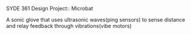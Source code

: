 SYDE 361 Design Project:: Microbat

A sonic glove that uses ultrasonic waves(ping sensors) to sense distance and relay feedback through vibrations(vibe motors)
